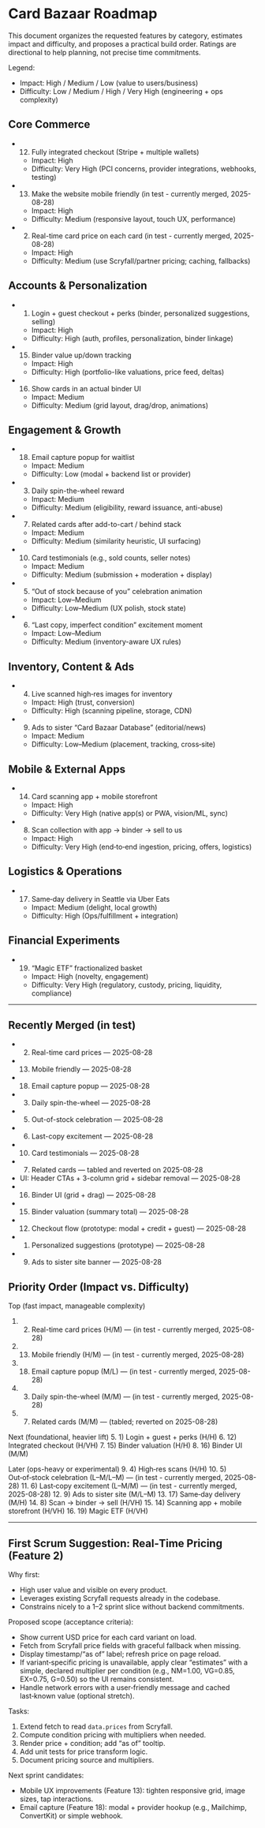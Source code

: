 # Card Bazaar Roadmap

This document organizes the requested features by category, estimates impact and difficulty, and proposes a practical build order. Ratings are directional to help planning, not precise time commitments.

Legend:
- Impact: High / Medium / Low (value to users/business)
- Difficulty: Low / Medium / High / Very High (engineering + ops complexity)

## Core Commerce
- 12) Fully integrated checkout (Stripe + multiple wallets)
  - Impact: High
  - Difficulty: Very High (PCI concerns, provider integrations, webhooks, testing)
- 13) Make the website mobile friendly (in test - currently merged, 2025-08-28)
  - Impact: High
  - Difficulty: Medium (responsive layout, touch UX, performance)
- 2) Real-time card price on each card (in test - currently merged, 2025-08-28)
  - Impact: High
  - Difficulty: Medium (use Scryfall/partner pricing; caching, fallbacks)

## Accounts & Personalization
- 1) Login + guest checkout + perks (binder, personalized suggestions, selling)
  - Impact: High
  - Difficulty: High (auth, profiles, personalization, binder linkage)
- 15) Binder value up/down tracking
  - Impact: High
  - Difficulty: High (portfolio-like valuations, price feed, deltas)
- 16) Show cards in an actual binder UI
  - Impact: Medium
  - Difficulty: Medium (grid layout, drag/drop, animations)

## Engagement & Growth
- 18) Email capture popup for waitlist
  - Impact: Medium
  - Difficulty: Low (modal + backend list or provider)
- 3) Daily spin-the-wheel reward
  - Impact: Medium
  - Difficulty: Medium (eligibility, reward issuance, anti-abuse)
- 7) Related cards after add-to-cart / behind stack
  - Impact: Medium
  - Difficulty: Medium (similarity heuristic, UI surfacing)
- 10) Card testimonials (e.g., sold counts, seller notes)
  - Impact: Medium
  - Difficulty: Medium (submission + moderation + display)
- 5) “Out of stock because of you” celebration animation
  - Impact: Low–Medium
  - Difficulty: Low–Medium (UX polish, stock state)
- 6) “Last copy, imperfect condition” excitement moment
  - Impact: Low–Medium
  - Difficulty: Medium (inventory-aware UX rules)

## Inventory, Content & Ads
- 4) Live scanned high‑res images for inventory
  - Impact: High (trust, conversion)
  - Difficulty: High (scanning pipeline, storage, CDN)
- 9) Ads to sister “Card Bazaar Database” (editorial/news)
  - Impact: Medium
  - Difficulty: Low–Medium (placement, tracking, cross‑site)

## Mobile & External Apps
- 14) Card scanning app + mobile storefront
  - Impact: High
  - Difficulty: Very High (native app(s) or PWA, vision/ML, sync)
- 8) Scan collection with app → binder → sell to us
  - Impact: High
  - Difficulty: Very High (end‑to‑end ingestion, pricing, offers, logistics)

## Logistics & Operations
- 17) Same‑day delivery in Seattle via Uber Eats
  - Impact: Medium (delight, local growth)
  - Difficulty: High (Ops/fulfillment + integration)

## Financial Experiments
- 19) “Magic ETF” fractionalized basket
  - Impact: High (novelty, engagement)
  - Difficulty: Very High (regulatory, custody, pricing, liquidity, compliance)

---

## Recently Merged (in test)
- 2) Real-time card prices — 2025-08-28
- 13) Mobile friendly — 2025-08-28
- 18) Email capture popup — 2025-08-28
- 3) Daily spin-the-wheel — 2025-08-28
- 5) Out-of-stock celebration — 2025-08-28
- 6) Last-copy excitement — 2025-08-28
- 10) Card testimonials — 2025-08-28
- 7) Related cards — tabled and reverted on 2025-08-28
- UI: Header CTAs + 3-column grid + sidebar removal — 2025-08-28
 - 16) Binder UI (grid + drag) — 2025-08-28
 - 15) Binder valuation (summary total) — 2025-08-28
- 12) Checkout flow (prototype: modal + credit + guest) — 2025-08-28
- 1) Personalized suggestions (prototype) — 2025-08-28
- 9) Ads to sister site banner — 2025-08-28

## Priority Order (Impact vs. Difficulty)

Top (fast impact, manageable complexity)
1. 2) Real-time card prices (H/M) — (in test - currently merged, 2025-08-28)
2. 13) Mobile friendly (H/M) — (in test - currently merged, 2025-08-28)
3. 18) Email capture popup (M/L) — (in test - currently merged, 2025-08-28)
4. 3) Daily spin-the-wheel (M/M) — (in test - currently merged, 2025-08-28)
5. 7) Related cards (M/M) — (tabled; reverted on 2025-08-28)

Next (foundational, heavier lift)
5. 1) Login + guest + perks (H/H)
6. 12) Integrated checkout (H/VH)
7. 15) Binder valuation (H/H)
8. 16) Binder UI (M/M)

Later (ops-heavy or experimental)
9. 4) High‑res scans (H/H)
10. 5) Out‑of‑stock celebration (L–M/L–M) — (in test - currently merged, 2025-08-28)
11. 6) Last‑copy excitement (L–M/M) — (in test - currently merged, 2025-08-28)
12. 9) Ads to sister site (M/L–M)
13. 17) Same‑day delivery (M/H)
14. 8) Scan → binder → sell (H/VH)
15. 14) Scanning app + mobile storefront (H/VH)
16. 19) Magic ETF (H/VH)

---

## First Scrum Suggestion: Real‑Time Pricing (Feature 2)

Why first:
- High user value and visible on every product.
- Leverages existing Scryfall requests already in the codebase.
- Constrains nicely to a 1–2 sprint slice without backend commitments.

Proposed scope (acceptance criteria):
- Show current USD price for each card variant on load.
- Fetch from Scryfall price fields with graceful fallback when missing.
- Display timestamp/“as of” label; refresh price on page reload.
- If variant‑specific pricing is unavailable, apply clear “estimates” with a simple, declared multiplier per condition (e.g., NM=1.00, VG=0.85, EX=0.75, G=0.50) so the UI remains consistent.
- Handle network errors with a user‑friendly message and cached last‑known value (optional stretch).

Tasks:
1) Extend fetch to read `data.prices` from Scryfall.
2) Compute condition pricing with multipliers when needed.
3) Render price + condition; add “as of” tooltip.
4) Add unit tests for price transform logic.
5) Document pricing source and multipliers.

Next sprint candidates:
- Mobile UX improvements (Feature 13): tighten responsive grid, image sizes, tap interactions.
- Email capture (Feature 18): modal + provider hookup (e.g., Mailchimp, ConvertKit) or simple webhook.


